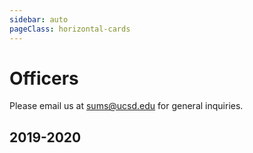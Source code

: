 ```yaml
---
sidebar: auto
pageClass: horizontal-cards
---
```


# Officers

Please email us at [sums@ucsd.edu](mailto:sums@ucsd.edu) for general inquiries.

## 2019-2020

<!-- PRESIDENT -->

<Officer
    name="Kin Yau James &quot;James&quot; Wong"
    image="KinYauJamesWong.jpeg"
    email="k1wong@ucsd.edu"
    major="Mathematics - Computer Science"
    year="3rd Year, Revelle">
<template v-slot:title>

### President

</template>
<template v-slot:extra>

> I joined SUMS because I am passionate about engaging all people in mathematics regardless of their background.
> I also want to be in an environment where I can share my interests in mathematics with other people.
> As the President, I hope to maintain a healthy environment for everyone involved in mathematics.
> I also hope to establish stronger connections with others, and see more interaction between professors, graduate, and undergraduate students in mathematics.

Favorite Fields of Math: *Real Analysis, Partial Differential Equations* <br />
Favorite Math Classes: *MATH 140A-B-C, MATH 148* <br />
Hobbies: *Bouldering, Basketball, Chess, Piano, Programming*

</template>
</Officer>

<!-- VICE PRESIDENT INTERNAL -->

<Officer
    name="Angela Yang"
    image="AngelaYang.jpeg"
    email="a2yang@ucsd.edu"
    major="Mathematics - Secondary Education"
    year="3rd Year, Marshall">
<template v-slot:title>

### Vice President Internal

</template>
<template v-slot:extra>

> I joined SUMS in the hopes of meeting other students who share the same passion for mathematics.
> As Vice President Internal, I hope to establish a warm and welcoming environment for students to connect with like-minded peers.
> I am excited to plan events that allow students to explore their passions, academic-related goals, and possible career options, while having fun.

Favorite Fields of Math: *Math Education, Number Theory* <br />
Favorite Math Classes: *Math 95, Math 105* <br />
Hobbies: *Cooking, Singing, Tennis*

</template>
</Officer>

<!-- VICE PRESIDENT EXTERNAL -->

<Officer
    name="Jingran Xu"
    image="JingranXu.jpeg"
    email="jix009@ucsd.edu"
    major="Cognitive Science - Machine Learning and Neural Computation"
    year="3rd Year, Revelle">
<template v-slot:title>

### Vice President External

</template>
<template v-slot:extra>

> I joined SUMS in my freshman year as an eager undergraduate student and publicity committee member.
> It was a spur of the moment thing since SUMS was one of only two math clubs on campus.
> But as I got more involved with the club, SUMS opened my eyes to fields closely related to math but at the same time, vastly different.
> This community brought me many resources, connections, great memories, and most importantly, many close friends.
> I hope to continue and improve this work, and share this experience with all of you in the UCSD mathematics community.

Favorite Fields of Math: *Mathematical Linguistics, Linear Algebra* <br />
Favorite Math Classes: *Math 31AH* <br />
Hobbies: *Reading, Listening to and Playing Music, Writing, Learning about Languages*

</template>
</Officer>

<!-- TREASURER -->

<Officer
    name="Xikai &quot;Sky&quot; Wu"
    image="APM.jpeg"
    email=""
    major=""
    year="">
<template v-slot:title>

### Treasurer

</template>
<template v-slot:extra>
</template>
</Officer>

<!-- WORKSHOPS CHAIR -->

<Officer
    name="Fred Rajasekaran"
    image="FredRajasekaran.jpeg"
    email="frajasek@ucsd.edu"
    major="Math, Physics"
    year="2nd Year, Sixth">
<template v-slot:title>

### Workshops Chair

</template>
<template v-slot:extra>

> I joined SUMS because I wanted to be around other likeminded people who have a passion for math.
> As an officer, I hope to help spread this passion to others at UCSD and help the club grow.

Favorite Fields of Math: *Analysis and Combinatorics* <br />
Favorite Math Classes: *MATH 140* <br />
Hobbies: *Lifting, Video Games, Basketball*

</template>
</Officer>

<!-- PUBLICITY CHAIR -->

<Officer
    name="Parsia Hedayat"
    image="ParsiaHedayat.jpeg"
    email="phedayat@ucsd.edu"
    major="Mathematics-Computer Science"
    year="3rd Year, Revelle">
<template v-slot:title>

### Publicity Chair

</template>
<template v-slot:extra>

> To be around people who appreciate and enjoy math as much as I do.
> I hope to show others at UCSD just how important math is to their lives and help other math-minded people find a community on-campus.

Favorite Fields of Math: *Algebra* <br />
Favorite Math Classes: *MATH 103B* <br />
Hobbies: *Video Games, Programming*

</template>
</Officer>

<!-- TECH CHAIR -->

<Officer
    name="Michael Bradley"
    image="MichaelBradley.jpeg"
    email="mbbradle@ucsd.edu"
    major="Mathematics"
    year="3rd Year, Sixth">
<template v-slot:title>

### Tech Chair

</template>
<template v-slot:extra>

> I joined SUMS so I could learn more math from my peers in a social setting.
> As an officer I can play a more intimate role in the planning and execution of SUMS events.

Favorite Fields of Math: *Abstract Algebra, Category Theory, and Topology* <br />
Favorite Math Classes: *MATH 100C (Galois Theory)* <br />
Hobbies: *Programming, Art, Writing*

</template>
</Officer>

<!-- COMMUNITY ADVISOR -->

<Officer
    name="Diana Platero-Lopez"
    image="APM.jpeg"
    email="dplatero@ucsd.edu"
    major=""
    year="Department of Mathematics">
<template v-slot:title>

### Community Advisor

</template>
<template v-slot:extra>

> Diana Platero-Lopez is the Community Advisor of SUMS as well as the Student Affairs Manager of the Department of Mathematics.

</template>
</Officer>
